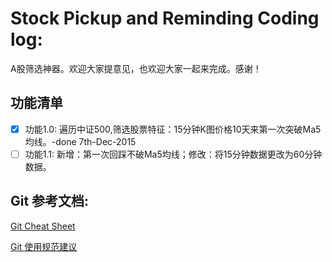 # Stock Pickup and Reminding Coding log:
A股筛选神器。欢迎大家提意见，也欢迎大家一起来完成。感谢！

## 功能清单

- [x] 功能1.0: 遍历中证500,筛选股票特征：15分钟K图价格10天来第一次突破Ma5均线。-done 7th-Dec-2015
- [ ] 功能1.1: 新增：第一次回踩不破Ma5均线；修改：将15分钟数据更改为60分钟数据。

## Git 参考文档:

[Git Cheat Sheet](git_cheat_sheet.md)

[Git 使用规范建议](git_cheat_sheet.md)
